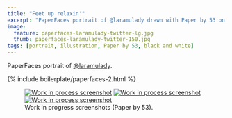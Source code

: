 ```yaml
---
title: "Feet up relaxin'"
excerpt: "PaperFaces portrait of @laramulady drawn with Paper by 53 on an iPad."
image: 
  feature: paperfaces-laramulady-twitter-lg.jpg
  thumb: paperfaces-laramulady-twitter-150.jpg
tags: [portrait, illustration, Paper by 53, black and white]
---
```


PaperFaces portrait of [@laramulady](http://twitter.com/laramulady).

{% include boilerplate/paperfaces-2.html %}

<figure class="third">
	<a href="{{ site.url }}/assets/images/paperfaces-laramulady-process-1-lg.jpg"><img src="{{ site.url }}/assets/images/paperfaces-laramulady-process-1-600.jpg" alt="Work in process screenshot"></a>
	<a href="{{ site.url }}/assets/images/paperfaces-laramulady-process-2-lg.jpg"><img src="{{ site.url }}/assets/images/paperfaces-laramulady-process-2-600.jpg" alt="Work in process screenshot"></a>
	<a href="{{ site.url }}/assets/images/paperfaces-laramulady-process-3-lg.jpg"><img src="{{ site.url }}/assets/images/paperfaces-laramulady-process-3-600.jpg" alt="Work in process screenshot"></a>
	<figcaption>Work in progress screenshots (Paper by 53).</figcaption>
</figure>